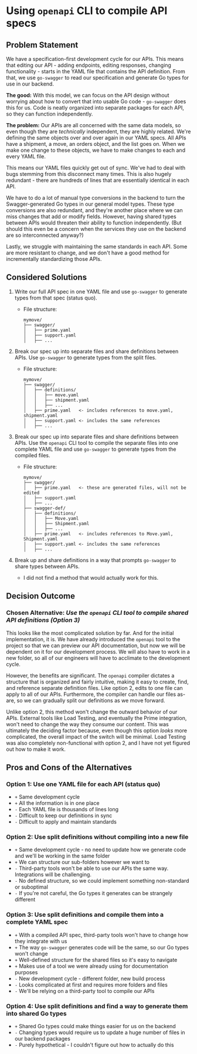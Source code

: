 # Using `openapi` CLI to compile API specs

## Problem Statement

We have a specification-first development cycle for our APIs. This means that editing our API - adding endpoints,
editing responses, changing functionality - starts in the YAML file that contains the API definition. From that, we use
`go-swagger` to read our specification and generate Go types for use in our backend.

**The good:** With this model, we can focus on the API design without worrying about how to convert that into usable Go
code - `go-swagger` does this for us. Code is neatly organized into separate packages for each API, so they can function
independently.

**The problem:** Our APIs are all concerned with the same data models, so even though they are _technically_
independent, they are highly related. We're defining the same objects over and over again in our YAML specs. All APIs
have a shipment, a move, an orders object, and the list goes on. When we make one change to these objects, we have to
make changes to each and every YAML file.

This means our YAML files quickly get out of sync. We've had to deal with bugs stemming from this disconnect many times.
This is also hugely redundant - there are hundreds of lines that are essentially identical in each API.

We have to do a lot of manual type conversions in the backend to turn the Swagger-generated Go types in our general
model types. These type conversions are also redundant, and they're another place where we can miss changes that add or
modify fields. However, having shared types between APIs would threaten their ability to function independently. (But
should this even be a concern when the services they use on the backend are so interconnected anyway?)

Lastly, we struggle with maintaining the same standards in each API. Some are more resistant to change, and we don't
have a good method for incrementally standardizing those APIs.

## Considered Solutions

1. Write our full API spec in one YAML file and use `go-swagger` to generate types from that spec (status quo).
   - File structure:

     ```text
     mymove/
     ├── swagger/
     │   ├── prime.yaml
     │   ├── support.yaml
     │   ├── ...
     ```

2. Break our spec up into separate files and share definitions between APIs. Use `go-swagger` to generate types from
the split files.
   - File structure:

     ```text
     mymove/
     ├── swagger/
     │   ├── definitions/
     │   │   ├── move.yaml
     │   │   ├── shipment.yaml
     │   │   ├── ...
     │   ├── prime.yaml   <- includes references to move.yaml, shipment.yaml
     │   ├── support.yaml <- includes the same references
     │   ├── ...
     ```

3. Break our spec up into separate files and share definitions between APIs. Use the `openapi` CLI tool to compile the
separate files into one complete YAML file and use `go-swagger` to generate types from the compiled files.
   - File structure:

     ```text
     mymove/
     ├── swagger/
     │   ├── prime.yaml   <- these are generated files, will not be edited
     │   ├── support.yaml
     │   ├── ...
     ├── swagger-def/
     │   ├── definitions/
     │   │   ├── Move.yaml
     │   │   ├── Shipment.yaml
     │   │   ├── ...
     │   ├── prime.yaml   <- includes references to Move.yaml, Shipment.yaml
     │   ├── support.yaml <- includes the same references
     │   ├── ...
     ```

4. Break up and share definitions in a way that prompts `go-swagger` to share types between APIs.
   - I did not find a method that would actually work for this.

## Decision Outcome

### Chosen Alternative: _Use the `openapi` CLI tool to compile shared API definitions (Option 3)_

This looks like the most complicated solution by far. And for the initial implementation, it is. We have already
introduced the `openapi` tool to the project so that we can preview our API documentation, but now we will be dependent
on it for our development process. We will also have to work in a new folder, so all of our engineers will have to
acclimate to the development cycle.

However, the benefits are significant. The `openapi` compiler dictates a structure that is organized and fairly
intuitive, making it easy to create, find, and reference separate definition files. Like option 2, edits to one file can
apply to all of our APIs. Furthermore, the compiler can handle our files as-are, so we can gradually split our
definitions as we move forward.

Unlike option 2, this method won't change the outward behavior of our APIs. External tools like Load Testing, and
eventually the Prime integration, won't need to change the way they consume our content. This was ultimately the
deciding factor because, even though this option _looks_ more complicated, the overall impact of the switch will be
minimal. Load Testing was also completely non-functional with option 2, and I have not yet figured out how to make it
work.

## Pros and Cons of the Alternatives

### Option 1: Use one YAML file for each API (status quo)

- `+` Same development cycle
- `+` All the information is in one place
- `-` Each YAML file is thousands of lines long
- `-` Difficult to keep our definitions in sync
- `-` Difficult to apply and maintain standards

### Option 2: Use split definitions without compiling into a new file

- `+` Same development cycle - no need to update how we generate code and we'll be working in the same folder
- `+` We can structure our sub-folders however we want to
- `-` Third-party tools won't be able to use our APIs the same way. Integrations will
be challenging.
- `-` No defined structure, so we could implement something non-standard or suboptimal
- `-` If you're not careful, the Go types it generates can be strangely different

### Option 3: Use split definitions and compile them into a complete YAML spec

- `+` With a compiled API spec, third-party tools won't have to change how they integrate with us
- `+` The way `go-swagger` generates code will be the same, so our Go types won't change
- `+` Well-defined structure for the shared files so it's easy to navigate
- `+` Makes use of a tool we were already using for documentation purposes
- `-` New development cycle - different folder, new build process
- `-` Looks complicated at first and requires more folders and files
- `-` We'll be relying on a third-party tool to compile our APIs

### Option 4: Use split definitions and find a way to generate them into shared Go types

- `+` Shared Go types could make things easier for us on the backend
- `-` Changing types would require us to update a huge number of files in our backend packages
- `-` Purely hypothetical - I couldn't figure out how to actually do this
